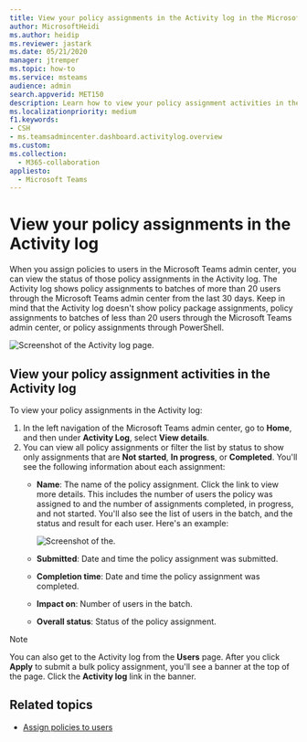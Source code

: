 ```yaml
---
title: View your policy assignments in the Activity log in the Microsoft Teams admin center
author: MicrosoftHeidi
ms.author: heidip
ms.reviewer: jastark
ms.date: 05/21/2020
manager: jtremper
ms.topic: how-to
ms.service: msteams
audience: admin
search.appverid: MET150
description: Learn how to view your policy assignment activities in the Activity log in the Microsoft Teams admin center.
ms.localizationpriority: medium
f1.keywords:
- CSH
- ms.teamsadmincenter.dashboard.activitylog.overview
ms.custom: 
ms.collection: 
  - M365-collaboration
appliesto: 
  - Microsoft Teams
---
```


# View your policy assignments in the Activity log

When you assign policies to users in the Microsoft Teams admin center, you can view the status of those policy assignments in the Activity log. The Activity log shows policy assignments to batches of more than 20 users through the Microsoft Teams admin center from the last 30 days. Keep in mind that the Activity log doesn't show policy package assignments, policy assignments to batches of less than 20 users through the Microsoft Teams admin center, or policy assignments through PowerShell.

![Screenshot of the Activity log page.](media/activity-log.png)

## View your policy assignment activities in the Activity log

To view your policy assignments in the Activity log:

1. In the left navigation of the Microsoft Teams admin center, go to **Home**, and then under **Activity Log**, select **View details**.
2. You can view all policy assignments or filter the list by status to show only assignments that are **Not started**, **In progress**, or **Completed**. You'll see the following information about each assignment:
    - **Name**: The name of the policy assignment. Click the link to view more details. This includes the number of users the policy was assigned to and the number of assignments completed, in progress, and not started. You'll also see the list of users in the batch, and the status and result for each user. Here's an example:

        ![Screenshot of the.](media/activity-log-policy-assignment-detail.png)

    - **Submitted**: Date and time the policy assignment was submitted.
    - **Completion time**: Date and time the policy assignment was completed.
    - **Impact on**: Number of users in the batch.
    - **Overall status**: Status of the policy assignment.

> [!NOTE]
> You can also get to the Activity log from the **Users** page. After you click **Apply** to submit a bulk policy assignment, you'll see a banner at the top of the page. Click the **Activity log** link in the banner.

## Related topics

- [Assign policies to users](policy-assignment-overview.md)

